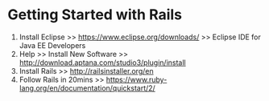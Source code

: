 Getting Started with Rails
=========


1. Install Eclipse >> https://www.eclipse.org/downloads/ >> Eclipse IDE for Java EE Developers
2. Help >> Install New Software >> http://download.aptana.com/studio3/plugin/install
3. Install Rails >> http://railsinstaller.org/en
4. Follow Rails in 20mins >> https://www.ruby-lang.org/en/documentation/quickstart/2/ 
